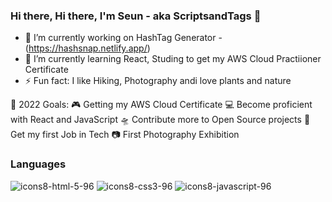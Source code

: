 ### Hi there, Hi there, I'm Seun - aka ScriptsandTags  👋

- 🔭 I’m currently working on HashTag Generator - (https://hashsnap.netlify.app/)
- 🌱 I’m currently learning React, Studing to get my AWS Cloud Practiioner Certificate
- ⚡ Fun fact: I like Hiking, Photography andi love plants and nature

🥅 2022 Goals:
🎮 Getting my AWS Cloud Certificate
💻 Become proficient with React and JavaScript
🛸 Contribute more to Open Source projects
📄 Get my first Job in Tech
📷 First Photography Exhibition

### Languages 

![icons8-html-5-96](https://user-images.githubusercontent.com/71834585/146639142-60116ece-8662-4c6a-ae44-fc775ae2e0f5.png)
![icons8-css3-96](https://user-images.githubusercontent.com/71834585/146639161-956645f6-bb1e-4576-99ac-e13a5f76faf2.png)
![icons8-javascript-96](https://user-images.githubusercontent.com/71834585/146639176-867fa82a-9d15-487c-bfca-c5db94d9bd53.png)






<!--
**whoiskekeanyway/whoiskekeanyway** is a ✨ _special_ ✨ repository because its `README.md` (this file) appears on your GitHub profile.

Here are some ideas to get you started:

- 🔭 I’m currently working on ...
- 🌱 I’m currently learning React, Studing to get my AWS Cloud Practiioner Certificate
- 👯 I’m looking to collaborate on ...
- 🤔 I’m looking for help with entry level full stack job where i can learn and grow
- 💬 Ask me about ...
- 📫 How to reach me: ...
- ⚡ Fun fact: I like Hiking, Photography andi love plants and nature
-->
